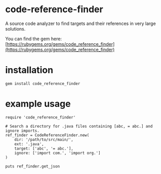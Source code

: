# code-reference-finder
A source code analyzer to find targets and their references in very large solutions.

You can find the gem here: [https://rubygems.org/gems/code_reference_finder](https://rubygems.org/gems/code_reference_finder)

# installation
```
gem install code_reference_finder
```

# example usage
```
require 'code_reference_finder'

# Search a directory for .java files containing [abc, = abc.] and ignore imports.
ref_finder = CodeReferenceFinder.new(
    dir: '/path/to/src/main/', 
    ext: '.java', 
    target: ['abc', '= abc.'],
    ignore: ['import com.', 'import org.']
)

puts ref_finder.get_json
```